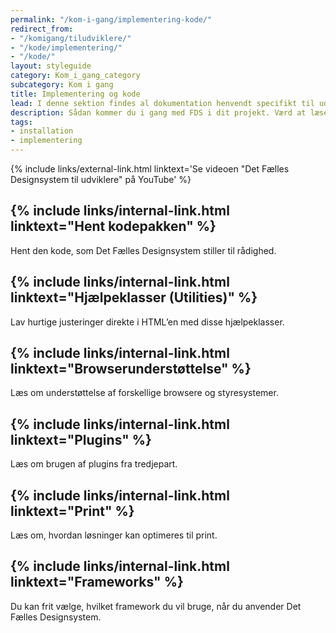 ```yaml
---
permalink: "/kom-i-gang/implementering-kode/"
redirect_from:
- "/komigang/tiludviklere/"
- "/kode/implementering/"
- "/kode/"
layout: styleguide
category: Kom_i_gang_category
subcategory: Kom i gang
title: Implementering og kode
lead: I denne sektion findes al dokumentation henvendt specifikt til udvikling og brug af designsystemets kode.
description: Sådan kommer du i gang med FDS i dit projekt. Værd at læse for alle udviklere.
tags: 
- installation
- implementering
---
```


{% include links/external-link.html linktext='Se videoen "Det Fælles Designsystem til udviklere" på YouTube' %} 

<h2 class="body-text mb-0 mt-8">{% include links/internal-link.html linktext="Hent kodepakken" %}</h2>

<p class="mt-0">Hent den kode, som Det Fælles Designsystem stiller til rådighed.</p>

<h2 class="body-text mb-0 mt-5">{% include links/internal-link.html linktext="Hjælpeklasser (Utilities)" %}</h2>

<p class="mt-0">Lav hurtige justeringer direkte i HTML’en med disse hjælpeklasser.</p>

<h2 class="body-text mb-0 mt-5">{% include links/internal-link.html linktext="Browserunderstøttelse" %}</h2>

<p class="mt-0">Læs om understøttelse af forskellige browsere og styresystemer.</p>

<h2 class="body-text mb-0 mt-5">{% include links/internal-link.html linktext="Plugins" %}</h2>

<p class="mt-0">Læs om brugen af plugins fra tredjepart.</p>

<h2 class="body-text mb-0 mt-5">{% include links/internal-link.html linktext="Print" %}</h2>

<p class="mt-0">Læs om, hvordan løsninger kan optimeres til print.</p>

<h2 class="body-text mb-0 mt-5">{% include links/internal-link.html linktext="Frameworks" %}</h2>

<p class="mt-0">Du kan frit vælge, hvilket framework du vil bruge, når du anvender Det Fælles Designsystem.</p>